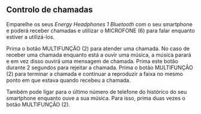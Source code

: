 ## Controlo de chamadas

Emparelhe os seus *Energy Headphones 1 Bluetooth* com o seu smartphone e poderá receber chamadas e utilizar o MICROFONE (6) para falar enquanto estiver a utilizá-los.

Prima o botão MULTIFUNÇÃO (2) para atender uma chamada. No caso de receber uma chamada enquanto está a ouvir uma música, a música parará e em vez disso ouvirá uma mensagem de chamada. Prima este botão durante 2 segundos para rejeitar a chamada.
Prima o botão MULTIFUNÇÃO (2) para terminar a chamada e continuar a reproduzir a faixa no mesmo ponto em que estava quando recebeu a chamada.

Também pode ligar para o último número de telefone do histórico do seu smartphone enquanto ouve a sua música. Para isso, prima duas vezes o botão MULTIFUNÇÃO (2).
